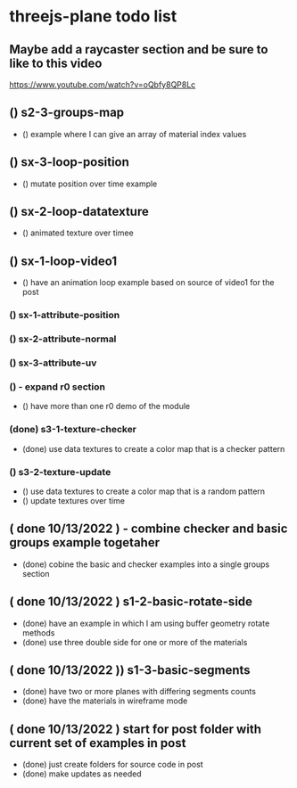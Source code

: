 # threejs-plane todo list

<!-- BASIC SECTION -->

<!-- Raycaster -->

## Maybe add a raycaster section and be sure to like to this video
https://www.youtube.com/watch?v=oQbfy8QP8Lc

<!-- GROUPS SECTION -->

## () s2-3-groups-map
* () example where I can give an array of material index values

<!-- LOOP -->

## () sx-3-loop-position
* () mutate position over time example

## () sx-2-loop-datatexture
* () animated texture over timee

## () sx-1-loop-video1
* () have an animation loop example based on source of video1 for the post

<!-- ATTRIBUTES -->

### () sx-1-attribute-position

### () sx-2-attribute-normal

### () sx-3-attribute-uv

<!-- TILEMOD -->

### () - expand r0 section
* () have more than one r0 demo of the module

<!-- TEXTURES -->

### (done) s3-1-texture-checker
* (done) use data textures to create a color map that is a checker pattern

### () s3-2-texture-update
* () use data textures to create a color map that is a random pattern
* () update textures over time

<!-- DONE -->

## ( done 10/13/2022 ) - combine checker and basic groups example togetaher
* (done) cobine the basic and checker examples into a single groups section

## ( done 10/13/2022 ) s1-2-basic-rotate-side
* (done) have an example in which I am using buffer geometry rotate methods
* (done) use three double side for one or more of the materials

## ( done 10/13/2022 )) s1-3-basic-segments
* (done) have two or more planes with differing segments counts
* (done) have the materials in wireframe mode

## ( done 10/13/2022 ) start for post folder with current set of examples in post
* (done) just create folders for source code in post
* (done) make updates as needed